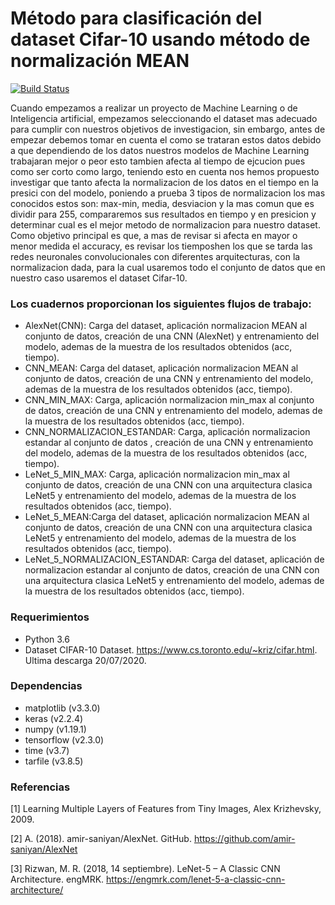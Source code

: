 # Método para clasificación del dataset Cifar-10 usando método de normalización MEAN
[![Build Status](https://travis-ci.org/joemccann/dillinger.svg?branch=master)](https://travis-ci.org/joemccann/dillinger)

Cuando empezamos a realizar un proyecto de Machine Learning o de Inteligencia artificial, empezamos seleccionando el dataset mas adecuado para cumplir con nuestros objetivos de investigacion, sin embargo, antes de empezar debemos tomar en cuenta el como se trataran estos datos debido a que dependiendo de los datos nuestros modelos de Machine Learning trabajaran mejor o peor esto tambien afecta al tiempo de ejcucion pues como ser corto como largo, teniendo esto en cuenta nos hemos propuesto investigar que tanto afecta la normalizacion de los datos en el tiempo en la presici con del modelo, poniendo a prueba 3 tipos de normalizacion los mas conocidos estos son: max-min, media, desviacion y la mas comun que es dividir para 255, compararemos sus resultados en tiempo y en presicion y determinar cual es el mejor metodo
de normalizacion para nuestro dataset. 
Como objetivo principal es que, a mas de revisar si afecta en mayor o menor medida el accuracy, es revisar los tiemposhen los que se tarda las redes neuronales convolucionales con diferentes arquitecturas, con la normalizacion dada, para la cual usaremos todo el conjunto de datos que en nuestro caso usaremos el dataset Cifar-10.

### Los cuadernos proporcionan los siguientes flujos de trabajo:
- AlexNet(CNN): Carga del dataset, aplicación normalizacion MEAN al conjunto de datos, creación de una CNN (AlexNet) y entrenamiento del modelo, ademas de la muestra de los resultados obtenidos (acc, tiempo).
- CNN_MEAN: Carga del dataset, aplicación normalizacion MEAN al conjunto de datos, creación de una CNN y entrenamiento del modelo, ademas de la muestra de los resultados obtenidos (acc, tiempo).
- CNN_MIN_MAX: Carga, aplicación normalizacion min_max al conjunto de datos, creación de una CNN y entrenamiento del modelo, ademas de la muestra de los resultados obtenidos (acc, tiempo).
- CNN_NORMALIZACION_ESTANDAR: Carga, aplicación normalizacion estandar al conjunto de datos , creación de una CNN y entrenamiento del modelo, ademas de la muestra de los resultados obtenidos (acc, tiempo).
- LeNet_5_MIN_MAX: Carga, aplicación normalizacion min_max al conjunto de datos, creación de una CNN con una arquitectura clasica LeNet5 y entrenamiento del modelo, ademas de la muestra de los resultados obtenidos (acc, tiempo).
- LeNet_5_MEAN:Carga del dataset, aplicación normalizacion MEAN al conjunto de datos, creación de una CNN con una arquitectura clasica LeNet5 y entrenamiento del modelo, ademas de la muestra de los resultados obtenidos (acc, tiempo).
- LeNet_5_NORMALIZACION_ESTANDAR: Carga del dataset, aplicación de normalizacion estandar al conjunto de datos, creación de una CNN con una arquitectura clasica LeNet5 y entrenamiento del modelo, ademas de la muestra de los resultados obtenidos (acc, tiempo).

### Requerimientos
 - Python 3.6
 - Dataset CIFAR-10 Dataset. https://www.cs.toronto.edu/~kriz/cifar.html. Ultima descarga 20/07/2020.
### Dependencias                                                                              
- matplotlib (v3.3.0)
- keras (v2.2.4)
- numpy (v1.19.1)    
- tensorflow (v2.3.0)
- time (v3.7)
- tarfile (v3.8.5)
### Referencias  
[1] Learning Multiple Layers of Features from Tiny Images, Alex Krizhevsky, 2009.

[2] A. (2018). amir-saniyan/AlexNet. GitHub. https://github.com/amir-saniyan/AlexNet

[3] Rizwan, M. R. (2018, 14 septiembre). LeNet-5 – A Classic CNN Architecture. engMRK. https://engmrk.com/lenet-5-a-classic-cnn-architecture/
